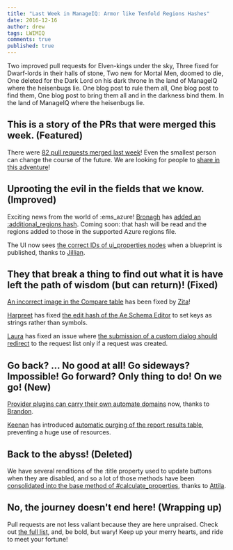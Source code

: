 ```yaml
---
title: "Last Week in ManageIQ: Armor like Tenfold Regions Hashes"
date: 2016-12-16
author: drew
tags: LWIMIQ
comments: true
published: true
---
```


Two improved pull requests for Elven-kings under the sky,
Three fixed for Dwarf-lords in their halls of stone,
Two new for Mortal Men, doomed to die,
One deleted for the Dark Lord on his dark throne
In the land of ManageIQ where the heisenbugs lie.
One blog post to rule them all, One blog post to find them,
One blog post to bring them all and in the darkness bind them.
In the land of ManageIQ where the heisenbugs lie.

## This is a story of the PRs that were merged this week. (Featured)
There were [82 pull requests merged last week][1]! Even the smallest person can change the course of the future. We are looking for people to [share in this adventure][2]!

## Uprooting the evil in the fields that we know. (Improved)
Exciting news from the world of :ems_azure! [Bronagh][3] has [added an :additional_regions hash][4]. Coming soon: that hash will be read and the regions added to those in the supported Azure regions file. 

The UI now sees [the correct IDs of ui_properties nodes][5] when a blueprint is published, thanks to [Jillian][6]. 

## They that break a thing to find out what it is have left the path of wisdom (but can return)! (Fixed)
[An incorrect image in the Compare table][7] has been fixed by [Zita][8]!

[Harpreet][9] has fixed [the edit hash of the Ae Schema Editor][10] to set keys as strings rather than symbols.

[Laura][11] has fixed an issue where [the submission of a custom dialog should redirect][12] to the request list only if a request was created. 

## Go back? ... No good at all! Go sideways? Impossible! Go forward? Only thing to do! On we go! (New)
[Provider plugins can carry their own automate domains][13] now, thanks to [Brandon][14]. 

[Keenan][15] has introduced [automatic purging of the report results table][16], preventing a huge use of resources. 

## Back to the abyss! (Deleted)
We have several renditions of the :title property used to update buttons when they are disabled, and so a lot of those methods have been [consolidated into the base method of #calculate_properties][17], thanks to [Attila][18]. 

## No, the journey doesn't end here! (Wrapping up)
Pull requests are not less valiant because they are here unpraised. Check out [the full list][1], and, be bold, but wary! Keep up your merry hearts, and ride to meet your fortune!
  

[1]: https://github.com/ManageIQ/manageiq/pulls?utf8=%E2%9C%93&q=is%3Apr%20is%3Amerged%20base%3Amaster%20merged%3A%222016-12-12%20..%202016-12-18%22%20sort%3Acreated-desc%20
[2]: https://github.com/manageiq/manageiq/compare/master@%7B2016-09-11%7D...@%7B2016-09-17%7D
[3]: https://github.com/bronaghs
[4]: https://github.com/ManageIQ/manageiq/pull/13178
[5]: https://github.com/ManageIQ/manageiq/pull/13153
[6]: https://github.com/jntullo
[7]: https://github.com/ManageIQ/manageiq/pull/13118
[8]: https://github.com/ZitaNemeckova
[9]: https://github.com/h-kataria
[10]: https://github.com/ManageIQ/manageiq/pull/13201
[11]: https://github.com/lgalis
[12]: https://github.com/ManageIQ/manageiq/pull/13182
[13]: https://github.com/ManageIQ/manageiq/pull/11083
[14]: https://github.com/bdunne
[15]: https://github.com/kbrock
[16]: https://github.com/ManageIQ/manageiq/pull/13044
[17]: https://github.com/ManageIQ/manageiq/pull/13052
[18]: https://github.com/vecerek
